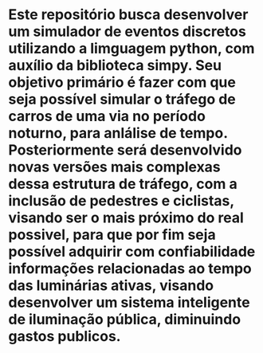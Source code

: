 # Este repositório busca desenvolver um simulador de eventos discretos utilizando a limguagem python, com auxílio da biblioteca simpy. Seu objetivo primário é fazer com que seja possível simular o tráfego de carros de uma via no período noturno, para anlálise de tempo. Posteriormente será desenvolvido novas versões mais complexas dessa estrutura de tráfego, com a inclusão de pedestres e ciclistas, visando ser o mais próximo do real possivel, para que por fim seja possível adquirir com confiabilidade informações relacionadas ao tempo das luminárias ativas, visando desenvolver um sistema inteligente de iluminação pública, diminuindo gastos publicos.
